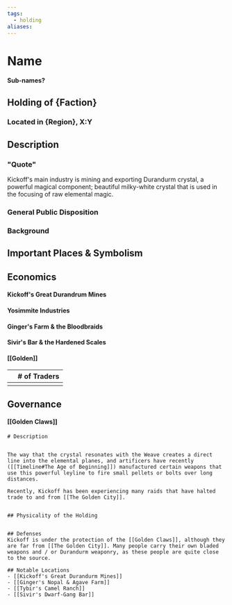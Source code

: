 ```yaml
---
tags:
  - holding
aliases:
---
```

# Name
#### Sub-names?
## Holding of {Faction}
### Located in {Region}, X:Y
## Description
### "Quote"


Kickoff's main industry is mining and exporting Durandurm crystal, a powerful magical component; beautiful milky-white crystal that is used in the focusing of raw elemental magic. 

### General Public Disposition

### Background
## Important Places & Symbolism

## Economics
#### Kickoff's Great Durandrum Mines
#### Yosimmite Industries
#### Ginger's Farm & the Bloodbraids
#### Sivir's Bar & the Hardened Scales
#### [[Golden]]

|     | # of Traders |
| --- | ------------ |
|     |              |

## Governance
#### [[Golden Claws]]

```
# Description


The way that the crystal resonates with the Weave creates a direct line into the elemental planes, and artificers have recently ([[Timeline#The Age of Beginning]]) manufactured certain weapons that use this powerful leyline to fire small pellets or bolts over long distances.

Recently, Kickoff has been experiencing many raids that have halted trade to and from [[The Golden City]]. 


## Physicality of the Holding


## Defenses
Kickoff is under the protection of the [[Golden Claws]], although they are far from [[The Golden City]]. Many people carry their own bladed weapons and / or Durandurm weaponry, as these people are quite close to the source.

## Notable Locations
- [[Kickoff's Great Durandurm Mines]]
- [[Ginger's Nopal & Agave Farm]]
- [[Tybir's Camel Ranch]]
- [[Sivir's Dwarf-Gang Bar]]


```